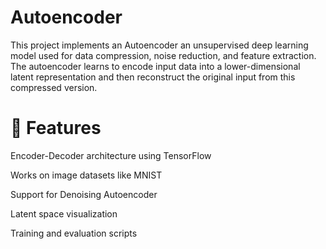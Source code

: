 # Autoencoder

This project implements an Autoencoder an unsupervised deep learning model used for data compression, noise reduction, and feature extraction. The autoencoder learns to encode input data into a lower-dimensional latent representation and then reconstruct the original input from this compressed version.

# 📌 Features
Encoder-Decoder architecture using TensorFlow

Works on image datasets like MNIST 

Support for Denoising Autoencoder

Latent space visualization

Training and evaluation scripts


